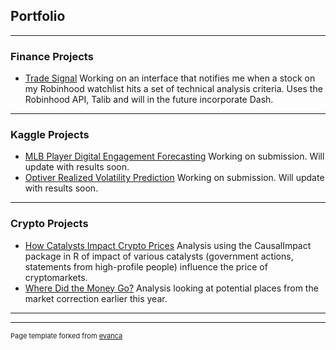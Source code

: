 ## Portfolio

---

### Finance Projects 

- [Trade Signal](https://github.com/jamesomalley/finance/blob/main/tradesignal.py) Working on an interface that notifies me when a stock on my Robinhood watchlist hits a set of technical analysis criteria. Uses the Robinhood API, Talib and will in the future incorporate Dash.


---

### Kaggle Projects

- [MLB Player Digital Engagement Forecasting](https://www.kaggle.com/c/mlb-player-digital-engagement-forecasting/submissions) Working on submission. Will update with results soon.
- [Optiver Realized Volatility Prediction](https://www.kaggle.com/c/optiver-realized-volatility-prediction) Working on submission. Will update with results soon.

---

### Crypto Projects

- [How Catalysts Impact Crypto Prices](/sample_page) Analysis using the CausalImpact package in R of impact of various catalysts (government actions, statements from high-profile people) influence the price of cryptomarkets.
- [Where Did the Money Go?](/sample_page) Analysis looking at potential places from the market correction earlier this year.

---




---
<p style="font-size:11px">Page template forked from <a href="https://github.com/evanca/quick-portfolio">evanca</a></p>
<!-- Remove above link if you don't want to attibute -->
